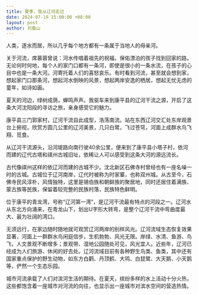 ```yaml
---
title: 夏季，我从辽河走过
date: 2024-07-19 15:00:00 +08:00
layout: post
author: 刘看山
---
```


人类，逐水而居，所以几乎每个地方都有一条属于当地人的母亲河。

关于河流，席慕蓉曾说：河水传唱着祖先的祝福，保佑漂泊的孩子找到回家的路。无论何时何地，每个人的家门口都有一条河，即使是很小的一条水流，在孩子的心目中也是一条大河。河寄托着人们的喜怒哀乐。有时看到河流，甚至就会想到家，想起家门口那条河，想起河水倒映的风景，想起两岸安逸的栖居，想起无忧无虑的童年，如诗如画。

夏天的河边，绿树成荫，蝉鸣声声。我驱车来到康平县的辽河干流之源，开启了这条大河沈阳段的寻访之旅，亲身感受它的魅力。

康平县三门郭家村，辽河干流自此成型，浩荡南流。站在东西辽河交汇处东岸观景台上俯视，欣赏方圆几公里的辽河美景，几只白鹭，飞过苍穹，河面上成群水鸟飞翔、觅食。

从辽河干流源头，沿河堤路向南行驶40余公里，便来到了康平县小塔子村，依河而建的辽代古塔和祺州古城旧址，依稀让人可以感受到这条大河的源远流长。

古代像祺州这样的依辽河而建的古城不少。沈北新区石佛寺村曾经也有一座名噪一时的古城。古城位于辽河南岸，辽代时被称为时家寨，也称双州城。从古至今，石佛寺民风淳朴，风情独特，这里是锡伯族和朝鲜族的聚居地，同时还居住着满族、蒙古族等民族，保留着较完整的民族村落，民族特色鲜明。

位于康平的青龙湾，号称“辽河第一湾”，是辽河干流最有特点的河段之一。辽河水从东北方向涌来，在青龙山下，划出U字形大转弯，是整个辽河干流中弯曲度最大、最为壮阔的湾口。

无须远行，在家边随时随地就可观赏辽河两岸的别样风光。辽河流域生态恢复效果显著，河面上一群群水鸟闲庭信步，生机勃勃、风光无限。岸绿、水清、鱼游、鸟飞，人文景观不断增多；景观带、湿地公园随处可见，风光宜人。近些年，辽河已经成为人们旅游、休闲的好去处。辽河流域目前有各种野生鸟类、鱼类，其中还有国家重点保护的野生动物，如东方白鹳、丹顶鹤、大鸨、白琵鹭、大天鹅、小天鹅等，俨然一个生态乐园。

城市河流承载了人们对滨河生活的期待。在夏天，缤纷多样的水上活动十分火热，这些都饱含着一座城市对河流的向往，也显示出一座城市对滨水空间的营造热情。
